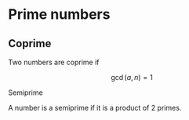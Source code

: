 # Prime numbers

## Coprime

Two numbers are coprime if

$$
\gcd(a,n)=1
$$

Semiprime

A number is a semiprime if it is a product of 2 primes.
